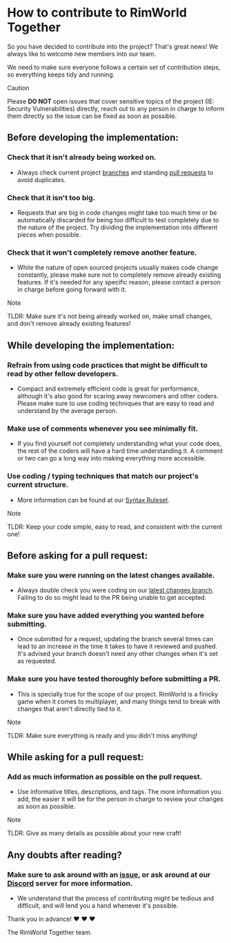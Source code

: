 # How to contribute to RimWorld Together
So you have decided to contribute into the project? That's great news! We always like to welcome new members into our team.

We need to make sure everyone follows a certain set of contribution steps, so everything keeps tidy and running.

> [!CAUTION]
> Please **DO NOT** open issues that cover sensitive topics of the project (IE: Security Vulnerabilities) directly, reach out to any person in charge to inform them directly so the issue can be fixed as soon as possible.

## Before developing the implementation:
### Check that it isn't already being worked on.
- Always check current project [branches](https://github.com/RimworldTogether/Rimworld-Together/branches) and standing [pull requests](https://github.com/RimworldTogether/Rimworld-Together/pulls) to avoid duplicates.
### Check that it isn't too big.
- Requests that are big in code changes might take too much time or be automatically discarded for being too difficult to test completely due to the nature of the project. Try dividing the implementation into different pieces when possible.
### Check that it won't completely remove another feature.
- While the nature of open sourced projects usually makes code change constantly, please make sure not to completely remove already existing features. If it's needed for any specific reason, please contact a person in charge before going forward with it.

> [!NOTE]
> TLDR: Make sure it's not being already worked on, make small changes, and don't remove already existing features!

## While developing the implementation:
### Refrain from using code practices that might be difficult to read by other fellow developers.
- Compact and extremely efficient code is great for performance, although it's also good for scaring away newcomers and other coders. Please make sure to use coding techniques that are easy to read and understand by the average person.
### Make use of comments whenever you see minimally fit.
- If you find yourself not completely understanding what your code does, the rest of the coders will have a hard time understanding it. A comment or two can go a long way into making everything more accessible.
### Use coding / typing techniques that match our project's current structure.
- More information can be found at our [Syntax Ruleset](https://github.com/RimworldTogether/Rimworld-Together/blob/development/.github/SYNTAX.md).

> [!NOTE]
> TLDR: Keep your code simple, easy to read, and consistent with the current one!

## Before asking for a pull request:
### Make sure you were running on the latest changes available.
- Always double check you were coding on our [latest changes branch](https://github.com/RimworldTogether/Rimworld-Together/tree/development). Failing to do so might lead to the PR being unable to get accepted.
### Make sure you have added everything you wanted before submitting.
- Once submitted for a request, updating the branch several times can lead to an increase in the time it takes to have it reviewed and pushed. It's advised your branch doesn't need any other changes when it's set as requested.
### Make sure you have tested thoroughly before submitting a PR.
- This is specially true for the scope of our project. RimWorld is a finicky game when it comes to multiplayer, and many things tend to break with changes that aren't directly tied to it.

> [!NOTE]
> TLDR: Make sure everything is ready and you didn't miss anything!

## While asking for a pull request:
### Add as much information as possible on the pull request.
- Use informative titles, descriptions, and tags. The more information you add, the easier it will be for the person in charge to review your changes as soon as possible.

> [!NOTE]
> TLDR: Give as many details as possible about your new craft!

## Any doubts after reading?
### Make sure to ask around with an [issue](https://github.com/RimworldTogether/Rimworld-Together/issues), or ask around at our [Discord](https://discord.gg/yUF2ec8Vt8) server for more information.
- We understand that the process of contributing might be tedious and difficult, and will lend you a hand whenever it's possible.

Thank you in advance! ❤️ ❤️ ❤️

The RimWorld Together team.
